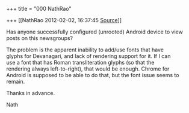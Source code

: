 +++
title = "000 NathRao"

+++
[[NathRao	2012-02-02, 16:37:45 [Source](https://groups.google.com/g/samskrita/c/QYnUQrBDEq0)]]



Has anyone successfully configured (unrooted) Android device to view  
posts on this newsgroups?  
  
The problem is the apparent inability to add/use fonts that have  
glyphs for Devanagari, and lack of rendering support for it. If I can  
use a font that has Roman transliteration glyphs (so that the  
rendering always left-to-right), that would be enough. Chrome for  
Android is supposed to be able to do that, but the font issue seems to  
remain.  
  
Thanks in advance.  
  
Nath

